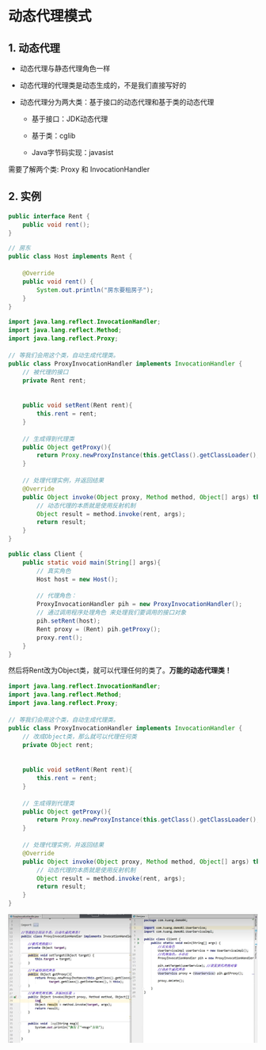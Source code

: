 # 动态代理模式

## 1. 动态代理

- 动态代理与静态代理角色一样

- 动态代理的代理类是动态生成的，不是我们直接写好的

- 动态代理分为两大类：基于接口的动态代理和基于类的动态代理
  
  - 基于接口：JDK动态代理
  
  - 基于类：cglib
  
  - Java字节码实现：javasist

需要了解两个类: Proxy 和 InvocationHandler

## 2. 实例

```java
public interface Rent {
    public void rent();
}
```

```java
// 房东
public class Host implements Rent {

    @Override
    public void rent() {
        System.out.println("房东要租房子");
    }
}
```

```java
import java.lang.reflect.InvocationHandler;
import java.lang.reflect.Method;
import java.lang.reflect.Proxy;

// 等我们会用这个类，自动生成代理类。
public class ProxyInvocationHandler implements InvocationHandler {
    // 被代理的接口
    private Rent rent;


    public void setRent(Rent rent){
        this.rent = rent;
    }

    // 生成得到代理类
    public Object getProxy(){
        return Proxy.newProxyInstance(this.getClass().getClassLoader(), rent.getClass().getInterfaces(), this);
    }

    // 处理代理实例，并返回结果
    @Override
    public Object invoke(Object proxy, Method method, Object[] args) throws Throwable {
        // 动态代理的本质就是使用反射机制
        Object result = method.invoke(rent, args);
        return result;
    }
}
```

```java
public class Client {
    public static void main(String[] args){
        // 真实角色
        Host host = new Host();

        // 代理角色：
        ProxyInvocationHandler pih = new ProxyInvocationHandler();
        // 通过调用程序处理角色 来处理我们要调用的接口对象
        pih.setRent(host);
        Rent proxy = (Rent) pih.getProxy();
        proxy.rent();
    }
}
```

然后将Rent改为Object类，就可以代理任何的类了。**万能的动态代理类！**

```java
import java.lang.reflect.InvocationHandler;
import java.lang.reflect.Method;
import java.lang.reflect.Proxy;

// 等我们会用这个类，自动生成代理类。
public class ProxyInvocationHandler implements InvocationHandler {
    // 改成Object类，那么就可以代理任何类
    private Object rent;


    public void setRent(Rent rent){
        this.rent = rent;
    }

    // 生成得到代理类
    public Object getProxy(){
        return Proxy.newProxyInstance(this.getClass().getClassLoader(), rent.getClass().getInterfaces(), this);
    }

    // 处理代理实例，并返回结果
    @Override
    public Object invoke(Object proxy, Method method, Object[] args) throws Throwable {
        // 动态代理的本质就是使用反射机制
        Object result = method.invoke(rent, args);
        return result;
    }
}
```

![](assets/2022-07-06-09-30-00-image.png)
